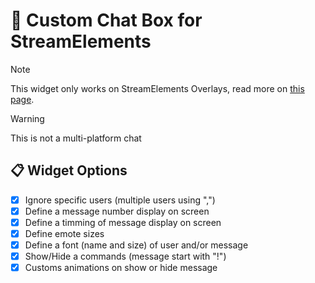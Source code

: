 # 💬 Custom Chat Box for StreamElements

> [!NOTE]
> This widget only works on StreamElements Overlays, read more on [this page](https://docs.streamelements.com/overlays/getting-started#custom-widget).

> [!WARNING]
> This is not a multi-platform chat

## 📋 Widget Options

- [x] Ignore specific users (multiple users using ",")
- [x] Define a message number display on screen
- [x] Define a timming of message display on screen
- [x] Define emote sizes
- [x] Define a font (name and size) of user and/or message
- [x] Show/Hide a commands (message start with "!")
- [x] Customs animations on show or hide message 
